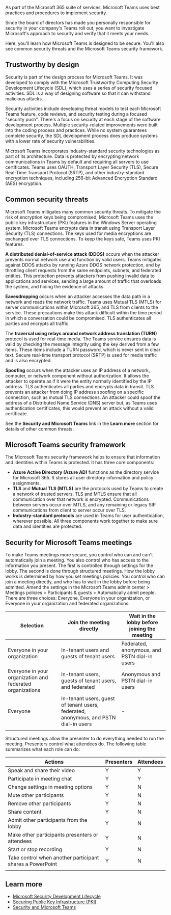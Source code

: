 As part of the Microsoft 365 suite of services, Microsoft Teams uses best practices and procedures to implement security.

Since the board of directors has made you personally responsible for security in your company's Teams roll out, you want to investigate Microsoft's approach to security and verify that it meets your needs.

Here, you'll learn how Microsoft Teams is designed to be secure. You'll also see common security threats and the Microsoft Teams security framework.

## Trustworthy by design

Security is part of the design process for Microsoft Teams. It was developed to comply with the Microsoft Trustworthy Computing Security Development Lifecycle (SDL), which uses a series of security focused activities. SDL is a way of designing software so that it can withstand malicious attacks.

Security activities include developing threat models to test each Microsoft Teams feature, code reviews, and security testing during a focused "security push". There's a focus on security at each stage of the software development process. Multiple security-related improvements were built into the coding process and practices. While no system guarantees complete security, the SDL development process does produce systems with a lower rate of security vulnerabilities.

Microsoft Teams incorporates industry-standard security technologies as part of its architecture. Data is protected by encrypting network communications in Teams by default and requiring all servers to use certificates. Teams uses OAUTH, Transport Layer Security (TLS), Secure Real-Time Transport Protocol (SRTP), and other industry-standard encryption techniques, including 256-bit Advanced Encryption Standard (AES) encryption.

## Common security threats
Microsoft Teams mitigates many common security threats.
To mitigate the risk of encryption keys being compromised, Microsoft Teams uses the public key infrastructure (PKI) features in the Windows Server operating system. Microsoft Teams encrypts data in transit using Transport Layer Security (TLS) connections. The keys used for media encryptions are exchanged over TLS connections. To keep the keys safe, Teams uses PKI features.

**A distributed denial-of-service attack (DDOS)** occurs when the attacker prevents normal network use and function by valid users. Teams mitigates against DDOS attacks by running Azure DDOS network protection, and by throttling client requests from the same endpoints, subnets, and federated entities. This protection prevents attackers from pushing invalid data to applications and services, sending a large amount of traffic that overloads the system, and hiding the evidence of attacks.

**Eavesdropping** occurs when an attacker accesses the data path in a network and reads the network traffic. Teams uses Mutual TLS (MTLS) for server communications within Microsoft 365, and TLS from clients to the service. These precautions make this attack difficult within the time period in which a conversation could be compromised. TLS authenticates all parties and encrypts all traffic.

The **traversal using relays around network address translation (TURN)** protocol is used for real-time media. The Teams service ensures data is valid by checking the message integrity using the key derived from a few items. These items include a TURN password, which is never sent in clear text. Secure real-time transport protocol (SRTP) is used for media traffic and is also encrypted.

**Spoofing** occurs when the attacker uses an IP address of a network, computer, or network component without authorization. It allows the attacker to operate as if it were the entity normally identified by the IP address. TLS authenticates all parties and encrypts data in transit. TLS prevents an attacker from doing IP address spoofing on a specific connection, such as mutual TLS connections. An attacker could spoof the address of a Distributed Name Service (DNS) server but, as Teams uses authentication certificates, this would prevent an attack without a valid certificate.

See the **Security and Microsoft Teams** link in the **Learn more** section for details of other common threats.

## Microsoft Teams security framework
The Microsoft Teams security framework helps to ensure that information and identities within Teams is protected. It has three core components:

-	**Azure Active Directory (Azure AD)** functions as the directory service for Microsoft 365. It stores all user directory information and policy assignments.
-	**TLS** and **Mutual TLS (MTLS)** are the protocols used by Teams to create a network of trusted servers. TLS and MTLS ensure that all communication over that network is encrypted. Communications between servers occur over MTLS, and any remaining or legacy SIP communications from client to server occur over TLS.
-	**Industry-standard protocols** are used in Teams for user authentication, wherever possible.
All three components work together to make sure data and identities are protected.

## Security for Microsoft Teams meetings
To make Teams meetings more secure, you control who can and can't automatically join a meeting. You also control who has access to the information you present. The first is controlled through settings for the lobby. The second is done through structured meetings.
How the lobby works is determined by how you set meetings policies. You control who can join a meeting directly, and who has to wait in the lobby before being admitted. Amend the settings in the Microsoft Teams admin center > Meetings policies > Participants & guests > Automatically admit people. There are three choices: Everyone, Everyone in your organization, or Everyone in your organization and federated organizations:


|Selection |Join the meeting directly  |Wait in the lobby before joining the meeting  |
|---|---------|---------|
| Everyone in your organization| In-tenant users and guests of tenant users   |    Federated, anonymous, and PSTN dial-in users     |
|Everyone in your organization and federated organizations | In-tenant users, guests of tenant users, and federated      | Anonymous and PSTN dial-in users         |
|Everyone| In-tenant users, guest of tenant users, federated, anonymous, and PSTN dial-in users        |  -       |
| | |

Structured meetings allow the presenter to do everything needed to run the meeting. Presenters control what attendees do. The following table summarizes what each role can do:

|Actions  |Presenters  |Attendees  |
|---------|---------|---------|
|Speak and share their video     |   Y      |      Y   |
|Participate in meeting chat     |    Y     |     Y    |
|Change settings in meeting options     | Y        |N         |
|Mute other participants     |      Y   |        N |
|Remove other participants     | Y        |       N  |
|Share content     |     Y    |        N |
|Admit other participants from the lobby     |    Y     |      N   |
|Make other participants presenters or attendees     |        Y |  N       |
|Start or stop recording     |     Y    |     N    |
|Take control when another participant shares a PowerPoint     |      Y   |      N   |
| | |

## Learn more

- [Microsoft Security Development Lifecycle](https://www.microsoft.com/securityengineering/sdl/)
- [Securing Public Key Infrastructure (PKI)](/previous-versions/windows/it-pro/windows-server-2012-R2-and-2012)
- [Security and Microsoft Teams](/microsoftteams/teams-security-guide)
